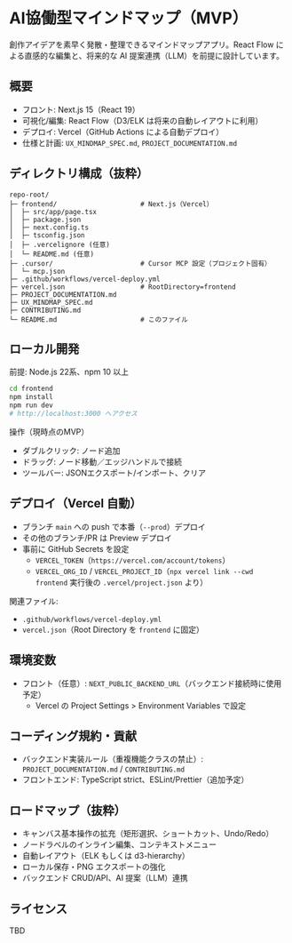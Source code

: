 # AI協働型マインドマップ（MVP）

創作アイデアを素早く発散・整理できるマインドマップアプリ。React Flow による直感的な編集と、将来的な AI 提案連携（LLM）を前提に設計しています。

## 概要
- フロント: Next.js 15（React 19）
- 可視化/編集: React Flow（D3/ELK は将来の自動レイアウトに利用）
- デプロイ: Vercel（GitHub Actions による自動デプロイ）
- 仕様と計画: `UX_MINDMAP_SPEC.md`, `PROJECT_DOCUMENTATION.md`

## ディレクトリ構成（抜粋）
```
repo-root/
├─ frontend/                     # Next.js（Vercel）
│  ├─ src/app/page.tsx
│  ├─ package.json
│  ├─ next.config.ts
│  ├─ tsconfig.json
│  ├─ .vercelignore (任意)
│  └─ README.md (任意)
├─ .cursor/                      # Cursor MCP 設定（プロジェクト固有）
│  └─ mcp.json
├─ .github/workflows/vercel-deploy.yml
├─ vercel.json                   # RootDirectory=frontend
├─ PROJECT_DOCUMENTATION.md
├─ UX_MINDMAP_SPEC.md
├─ CONTRIBUTING.md
└─ README.md                     # このファイル
```

## ローカル開発
前提: Node.js 22系、npm 10 以上

```bash
cd frontend
npm install
npm run dev
# http://localhost:3000 へアクセス
```

操作（現時点のMVP）
- ダブルクリック: ノード追加
- ドラッグ: ノード移動／エッジハンドルで接続
- ツールバー: JSONエクスポート/インポート、クリア

## デプロイ（Vercel 自動）
- ブランチ `main` への push で本番（`--prod`）デプロイ
- その他のブランチ/PR は Preview デプロイ
- 事前に GitHub Secrets を設定
  - `VERCEL_TOKEN`（`https://vercel.com/account/tokens`）
  - `VERCEL_ORG_ID` / `VERCEL_PROJECT_ID`（`npx vercel link --cwd frontend` 実行後の `.vercel/project.json` より）

関連ファイル:
- `.github/workflows/vercel-deploy.yml`
- `vercel.json`（Root Directory を `frontend` に固定）

## 環境変数
- フロント（任意）: `NEXT_PUBLIC_BACKEND_URL`（バックエンド接続時に使用予定）
  - Vercel の Project Settings > Environment Variables で設定

## コーディング規約・貢献
- バックエンド実装ルール（重複機能クラスの禁止）: `PROJECT_DOCUMENTATION.md` / `CONTRIBUTING.md`
- フロントエンド: TypeScript strict、ESLint/Prettier（追加予定）

## ロードマップ（抜粋）
- キャンバス基本操作の拡充（矩形選択、ショートカット、Undo/Redo）
- ノードラベルのインライン編集、コンテキストメニュー
- 自動レイアウト（ELK もしくは d3-hierarchy）
- ローカル保存・PNG エクスポートの強化
- バックエンド CRUD/API、AI 提案（LLM）連携

## ライセンス
TBD
